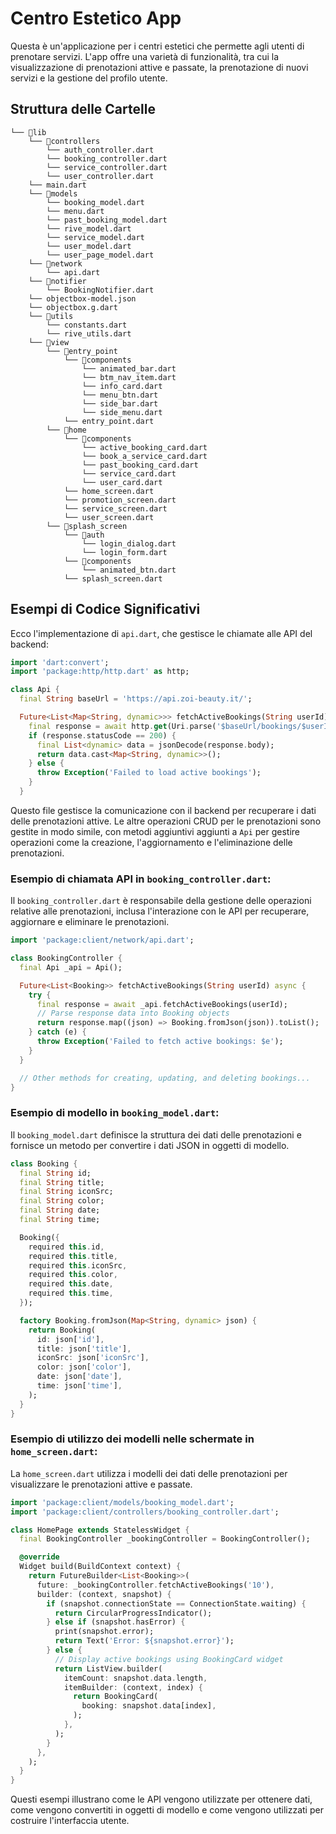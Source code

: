 # Centro Estetico App

Questa è un'applicazione per i centri estetici che permette agli utenti di prenotare servizi. L'app offre una varietà di funzionalità, tra cui la visualizzazione di prenotazioni attive e passate, la prenotazione di nuovi servizi e la gestione del profilo utente.

## Struttura delle Cartelle

```
└── 📁lib
    └── 📁controllers
        └── auth_controller.dart
        └── booking_controller.dart
        └── service_controller.dart
        └── user_controller.dart
    └── main.dart
    └── 📁models
        └── booking_model.dart
        └── menu.dart
        └── past_booking_model.dart
        └── rive_model.dart
        └── service_model.dart
        └── user_model.dart
        └── user_page_model.dart
    └── 📁network
        └── api.dart
    └── 📁notifier
        └── BookingNotifier.dart
    └── objectbox-model.json
    └── objectbox.g.dart
    └── 📁utils
        └── constants.dart
        └── rive_utils.dart
    └── 📁view
        └── 📁entry_point
            └── 📁components
                └── animated_bar.dart
                └── btm_nav_item.dart
                └── info_card.dart
                └── menu_btn.dart
                └── side_bar.dart
                └── side_menu.dart
            └── entry_point.dart
        └── 📁home
            └── 📁components
                └── active_booking_card.dart
                └── book_a_service_card.dart
                └── past_booking_card.dart
                └── service_card.dart
                └── user_card.dart
            └── home_screen.dart
            └── promotion_screen.dart
            └── service_screen.dart
            └── user_screen.dart
        └── 📁splash_screen
            └── 📁auth
                └── login_dialog.dart
                └── login_form.dart
            └── 📁components
                └── animated_btn.dart
            └── splash_screen.dart
```

## Esempi di Codice Significativi

Ecco l'implementazione di `api.dart`, che gestisce le chiamate alle API del backend:

```dart
import 'dart:convert';
import 'package:http/http.dart' as http;

class Api {
  final String baseUrl = 'https://api.zoi-beauty.it/';

  Future<List<Map<String, dynamic>>> fetchActiveBookings(String userId) async {
    final response = await http.get(Uri.parse('$baseUrl/bookings/$userId'));
    if (response.statusCode == 200) {
      final List<dynamic> data = jsonDecode(response.body);
      return data.cast<Map<String, dynamic>>();
    } else {
      throw Exception('Failed to load active bookings');
    }
  }
```

Questo file gestisce la comunicazione con il backend per recuperare i dati delle prenotazioni attive. Le altre operazioni CRUD per le prenotazioni sono gestite in modo simile, con metodi aggiuntivi aggiunti a `Api` per gestire operazioni come la creazione, l'aggiornamento e l'eliminazione delle prenotazioni.

### Esempio di chiamata API in `booking_controller.dart`:

Il `booking_controller.dart` è responsabile della gestione delle operazioni relative alle prenotazioni, inclusa l'interazione con le API per recuperare, aggiornare e eliminare le prenotazioni.

```dart
import 'package:client/network/api.dart';

class BookingController {
  final Api _api = Api();

  Future<List<Booking>> fetchActiveBookings(String userId) async {
    try {
      final response = await _api.fetchActiveBookings(userId);
      // Parse response data into Booking objects
      return response.map((json) => Booking.fromJson(json)).toList();
    } catch (e) {
      throw Exception('Failed to fetch active bookings: $e');
    }
  }

  // Other methods for creating, updating, and deleting bookings...
}
```

### Esempio di modello in `booking_model.dart`:

Il `booking_model.dart` definisce la struttura dei dati delle prenotazioni e fornisce un metodo per convertire i dati JSON in oggetti di modello.

```dart
class Booking {
  final String id;
  final String title;
  final String iconSrc;
  final String color;
  final String date;
  final String time;

  Booking({
    required this.id,
    required this.title,
    required this.iconSrc,
    required this.color,
    required this.date,
    required this.time,
  });

  factory Booking.fromJson(Map<String, dynamic> json) {
    return Booking(
      id: json['id'],
      title: json['title'],
      iconSrc: json['iconSrc'],
      color: json['color'],
      date: json['date'],
      time: json['time'],
    );
  }
}
```

### Esempio di utilizzo dei modelli nelle schermate in `home_screen.dart`:

La `home_screen.dart` utilizza i modelli dei dati delle prenotazioni per visualizzare le prenotazioni attive e passate.

```dart
import 'package:client/models/booking_model.dart';
import 'package:client/controllers/booking_controller.dart';

class HomePage extends StatelessWidget {
  final BookingController _bookingController = BookingController();

  @override
  Widget build(BuildContext context) {
    return FutureBuilder<List<Booking>>(
      future: _bookingController.fetchActiveBookings('10'),
      builder: (context, snapshot) {
        if (snapshot.connectionState == ConnectionState.waiting) {
          return CircularProgressIndicator();
        } else if (snapshot.hasError) {
          print(snapshot.error);
          return Text('Error: ${snapshot.error}');
        } else {
          // Display active bookings using BookingCard widget
          return ListView.builder(
            itemCount: snapshot.data.length,
            itemBuilder: (context, index) {
              return BookingCard(
                booking: snapshot.data[index],
              );
            },
          );
        }
      },
    );
  }
}
```

Questi esempi illustrano come le API vengono utilizzate per ottenere dati, come vengono convertiti in oggetti di modello e come vengono utilizzati per costruire l'interfaccia utente.
